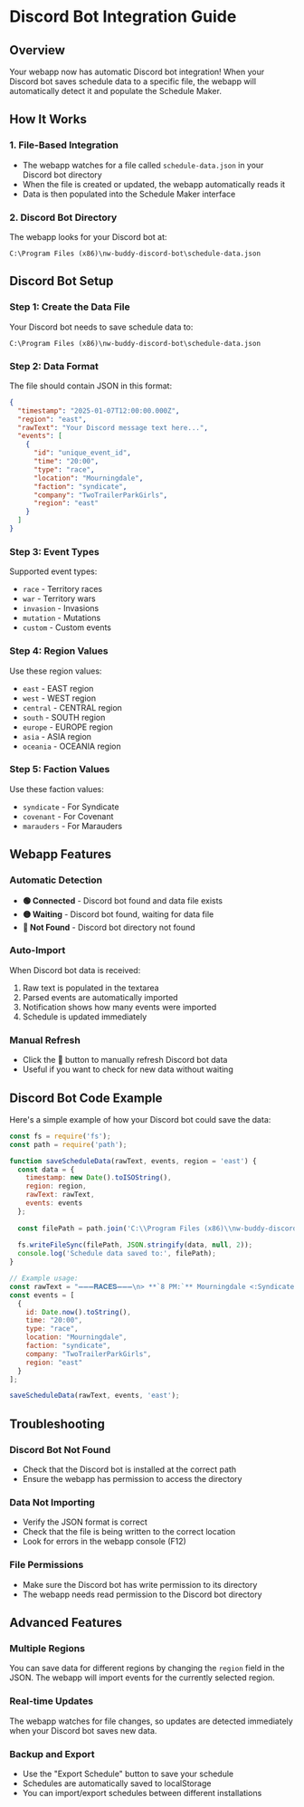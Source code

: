 # Discord Bot Integration Guide

## Overview
Your webapp now has automatic Discord bot integration! When your Discord bot saves schedule data to a specific file, the webapp will automatically detect it and populate the Schedule Maker.

## How It Works

### 1. File-Based Integration
- The webapp watches for a file called `schedule-data.json` in your Discord bot directory
- When the file is created or updated, the webapp automatically reads it
- Data is then populated into the Schedule Maker interface

### 2. Discord Bot Directory
The webapp looks for your Discord bot at:
```
C:\Program Files (x86)\nw-buddy-discord-bot\schedule-data.json
```

## Discord Bot Setup

### Step 1: Create the Data File
Your Discord bot needs to save schedule data to:
```
C:\Program Files (x86)\nw-buddy-discord-bot\schedule-data.json
```

### Step 2: Data Format
The file should contain JSON in this format:

```json
{
  "timestamp": "2025-01-07T12:00:00.000Z",
  "region": "east",
  "rawText": "Your Discord message text here...",
  "events": [
    {
      "id": "unique_event_id",
      "time": "20:00",
      "type": "race",
      "location": "Mourningdale",
      "faction": "syndicate",
      "company": "TwoTrailerParkGirls",
      "region": "east"
    }
  ]
}
```

### Step 3: Event Types
Supported event types:
- `race` - Territory races
- `war` - Territory wars
- `invasion` - Invasions
- `mutation` - Mutations
- `custom` - Custom events

### Step 4: Region Values
Use these region values:
- `east` - EAST region
- `west` - WEST region
- `central` - CENTRAL region
- `south` - SOUTH region
- `europe` - EUROPE region
- `asia` - ASIA region
- `oceania` - OCEANIA region

### Step 5: Faction Values
Use these faction values:
- `syndicate` - For Syndicate
- `covenant` - For Covenant  
- `marauders` - For Marauders

## Webapp Features

### Automatic Detection
- **🟢 Connected** - Discord bot found and data file exists
- **🟡 Waiting** - Discord bot found, waiting for data file
- **🔴 Not Found** - Discord bot directory not found

### Auto-Import
When Discord bot data is received:
1. Raw text is populated in the textarea
2. Parsed events are automatically imported
3. Notification shows how many events were imported
4. Schedule is updated immediately

### Manual Refresh
- Click the 🔄 button to manually refresh Discord bot data
- Useful if you want to check for new data without waiting

## Discord Bot Code Example

Here's a simple example of how your Discord bot could save the data:

```javascript
const fs = require('fs');
const path = require('path');

function saveScheduleData(rawText, events, region = 'east') {
  const data = {
    timestamp: new Date().toISOString(),
    region: region,
    rawText: rawText,
    events: events
  };
  
  const filePath = path.join('C:\\Program Files (x86)\\nw-buddy-discord-bot', 'schedule-data.json');
  
  fs.writeFileSync(filePath, JSON.stringify(data, null, 2));
  console.log('Schedule data saved to:', filePath);
}

// Example usage:
const rawText = "➖➖➖𝐑𝐀𝐂𝐄𝐒➖➖➖\n> **`8 PM:`** Mourningdale <:Syndicate:1309459851033841755> TwoTrailerParkGirls";
const events = [
  {
    id: Date.now().toString(),
    time: "20:00",
    type: "race",
    location: "Mourningdale",
    faction: "syndicate",
    company: "TwoTrailerParkGirls",
    region: "east"
  }
];

saveScheduleData(rawText, events, 'east');
```

## Troubleshooting

### Discord Bot Not Found
- Check that the Discord bot is installed at the correct path
- Ensure the webapp has permission to access the directory

### Data Not Importing
- Verify the JSON format is correct
- Check that the file is being written to the correct location
- Look for errors in the webapp console (F12)

### File Permissions
- Make sure the Discord bot has write permission to its directory
- The webapp needs read permission to the Discord bot directory

## Advanced Features

### Multiple Regions
You can save data for different regions by changing the `region` field in the JSON. The webapp will import events for the currently selected region.

### Real-time Updates
The webapp watches for file changes, so updates are detected immediately when your Discord bot saves new data.

### Backup and Export
- Use the "Export Schedule" button to save your schedule
- Schedules are automatically saved to localStorage
- You can import/export schedules between different installations 
